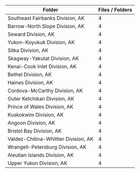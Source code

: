 | Folder                               |   Files / Folders |
|--------------------------------------|-------------------|
| Southeast Fairbanks Division, AK     |                 4 |
| Barrow-North Slope Division, AK      |                 4 |
| Seward Division, AK                  |                 4 |
| Yukon-Koyukuk Division, AK           |                 4 |
| Sitka Division, AK                   |                 4 |
| Skagway-Yakutat Division, AK         |                 4 |
| Kenai-Cook Inlet Division, AK        |                 4 |
| Bethel Division, AK                  |                 4 |
| Haines Division, AK                  |                 4 |
| Cordova-McCarthy Division, AK        |                 4 |
| Outer Ketchikan Division, AK         |                 4 |
| Prince of Wales Division, AK         |                 4 |
| Kuskokwim Division, AK               |                 4 |
| Angoon Division, AK                  |                 4 |
| Bristol Bay Division, AK             |                 4 |
| Valdez-Chitina-Whittier Division, AK |                 4 |
| Wrangell-Petersburg Division, AK     |                 4 |
| Aleutian Islands Division, AK        |                 4 |
| Upper Yukon Division, AK             |                 4 |